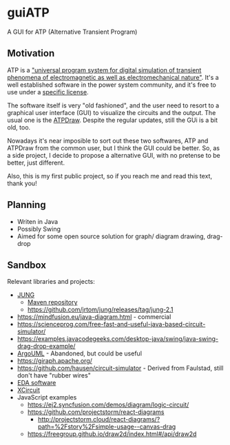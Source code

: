 # guiATP
A GUI for ATP (Alternative Transient Program)

## Motivation

ATP is a ["universal program system for digital simulation of transient phenomena of electromagnetic as well as electromechanical nature"](https://www.eeug.org/index.php/about-eeug/about-atp). It's a well established software in the power system community, and it's free to use under a [specific license](https://www.eeug.org/index.php/how-to/be-licenced).

The software itself is very "old fashioned", and the user need to resort to a graphical user interface (GUI) to visualize the circuits and the output. The usual one is the [ATPDraw](https://www.atpdraw.net/). Despite the regular updates, still the GUi is a bit old, too.

Nowadays it's near imposible to sort out these two softwares, ATP and ATPDraw from the common user, but I think the GUI could be better. So, as a side project, I decide to propose a alternative GUI, with no pretense to be better, just different.

Also, this is my first public project, so if you reach me and read this text, thank you!

## Planning
  * Writen in Java
  * Possibly Swing
  * Aimed for some open source solution for graph/ diagram drawing, drag-drop

## Sandbox

Relevant libraries and projects:

  * [JUNG](http://jung.sourceforge.net/)
    * [Maven repository](https://mvnrepository.com/artifact/net.sf.jung)
    * https://github.com/jrtom/jung/releases/tag/jung-2.1
  * https://mindfusion.eu/java-diagram.html - commercial
  * https://scienceprog.com/free-fast-and-useful-java-based-circuit-simulator/
  * https://examples.javacodegeeks.com/desktop-java/swing/java-swing-drag-drop-example/
  * [ArgoUML](https://github.com/argouml-tigris-org/argouml) - Abandoned, but could be useful
  * https://giraph.apache.org/
  * https://github.com/hausen/circuit-simulator - Derived from Faulstad, still don't have "rubber wires"
  * [EDA software](https://en.wikipedia.org/wiki/Comparison_of_EDA_software)
  * [XCircuit](https://github.com/RTimothyEdwards/xcircuit/)
  * JavaScript examples
    * https://ej2.syncfusion.com/demos/diagram/logic-circuit/
    * https://github.com/projectstorm/react-diagrams
      * http://projectstorm.cloud/react-diagrams/?path=%2Fstory%2Fsimple-usage--canvas-drag
    * https://freegroup.github.io/draw2d/index.html#/api/draw2d

